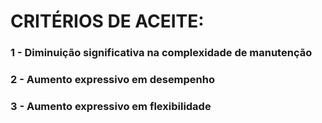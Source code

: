 # CRITÉRIOS DE ACEITE:

### 1 - Diminuição significativa na complexidade de manutenção

### 2 - Aumento expressivo em desempenho

### 3 - Aumento expressivo em flexibilidade
